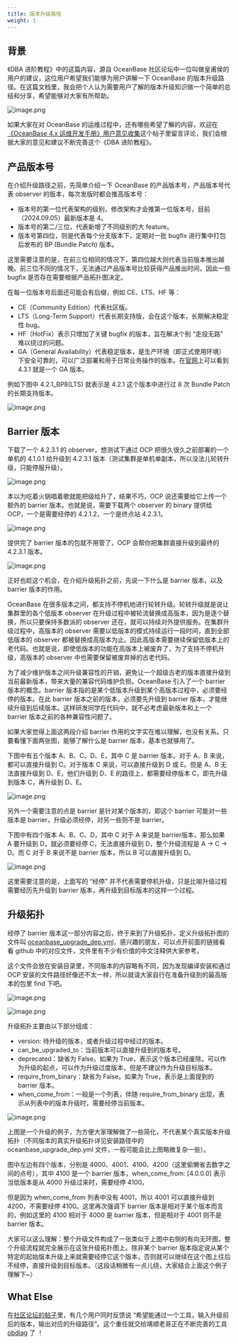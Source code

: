 ```yaml
---
title: 版本升级路径
weight: 1
---
```

## 背景
《DBA 进阶教程》中的这篇内容，源自 OceanBase 社区论坛中一位叫做皇甫侯的用户的建议，这位用户希望我们能够为用户讲解一下 OceanBase 的版本升级路径。在这篇文档里，我会把个人认为需要用户了解的版本升级知识做一个简单的总结和分享，希望能够对大家有所帮助。

![image.png](/img/user_manual/operation_and_maintenance/zh-CN/operations_and_maintenance/01_version_upgrade_path/001.png)

如果大家在对 OceanBase 的运维过程中，还有哪些希望了解的内容，欢迎在[《OceanBase 4.x 运维开发手册》用户意见收集](https://ask.oceanbase.com/t/topic/35610431)这个帖子里留言评论，我们会根据大家的意见和建议不断完善这个《DBA 进阶教程》。


## 产品版本号
在介绍升级路径之前，先简单介绍一下 OceanBase 的产品版本号，产品版本号代表 observer 的版本，每次发版时都会推高版本号：

+ 版本号的第一位代表架构的级别，修改架构才会推第一位版本号，目前（2024.09.05）最新版本是 4。
+ 版本号的第二/三位，代表新增了不同级别的大 feature。
+ 版本号第四位，则是代表每个分支版本下，定期对一批 bugfix 进行集中打包后发布的 BP (Bundle Patch) 版本。

这里需要注意的是，在前三位相同的情况下，第四位越大则代表当前版本推出越晚。前三位不同的情况下，无法通过产品版本号比较获得产品推出时间，因此一些 bugfix 是否存在需要根据产品拓扑图决定。

在每一位版本号后面还可能会有后缀，例如 CE、LTS、HF 等：

+ CE（Community Edition）代表社区版。
+ LTS（Long-Term Support）代表长期支持版，会在这个版本，长期解决稳定性 bug。
+ HF（HotFix）表示只增加了关键 bugfix 的版本，旨在解决个别 “走投无路” 难以绕过的问题。
+ GA（General Availability）代表稳定版本，是生产环境（即正式使用环境）下安全可靠的，可以广泛部署和用于日常业务操作的版本。在[官网](https://www.oceanbase.com/docs/common-oceanbase-database-cn-1000000001509391)上可以看到 4.3.1 就是一个 GA 版本。

例如下图中 4.2.1_BP8(LTS) 就表示是 4.2.1 这个版本中进行过 8 次 Bundle Patch 的长期支持版本。

![image.png](/img/user_manual/operation_and_maintenance/zh-CN/operations_and_maintenance/01_version_upgrade_path/002.png)

## Barrier 版本
下载了一个 4.2.3.1 的 observer，想测试下通过 OCP 把很久很久之前部署的一个单机的 4.1.0.1 给升级到 4.2.3.1 版本（测试集群是单机单副本，所以没法儿轮转升级，只能停服升级）。

![image.png](/img/user_manual/operation_and_maintenance/zh-CN/operations_and_maintenance/01_version_upgrade_path/003.png)

本以为吃着火锅唱着歌就能把级给升了，结果不巧，OCP 说还需要给它上传一个额外的 barrier 版本。也就是说，需要下载两个 observer 的 binary 提供给 OCP，一个是需要经停的 4.2.1.2，一个是终点站 4.2.3.1。

![image.png](/img/user_manual/operation_and_maintenance/zh-CN/operations_and_maintenance/01_version_upgrade_path/004.png)

提供完了 barrier 版本的包就不用管了，OCP 会帮你把集群直接升级到最终的 4.2.3.1 版本。

![image.png](/img/user_manual/operation_and_maintenance/zh-CN/operations_and_maintenance/01_version_upgrade_path/005.png)

正好也趁这个机会，在介绍升级拓扑之前，先说一下什么是 barrier 版本，以及 barrier 版本的作用。

OceanBase 在很多版本之间，都支持不停机地进行轮转升级。轮转升级就是说让集群里的各个低版本 observer 在升级过程中被轮流替换成高版本，因为是逐个替换，所以只要保持多数派的 observer 还在，就可以持续对外提供服务。在集群升级过程中，高版本的 observer 需要以低版本的模式持续运行一段时间，直到全部低版本的 observer 都被替换成高版本为止。因此高版本需要继续保留低版本上的老代码。也就是说，即使低版本的功能在高版本上被废弃了，为了支持不停机升级，高版本的 observer 中也需要保留被废弃掉的古老代码。

为了减少维护版本之间升级兼容性的开销，避免让一个超级古老的版本直接升级到当前最新版本，带来大量的兼容代码维护负担。OceanBase 引入了一个 barrier 版本的概念。barrier 版本指的是某个低版本升级到某个高版本过程中，必须要经停的版本。在此 barrier 版本之前的版本，必须要先升级到 barrier 版本，才能继续升级到后续版本。这样研发同学在代码中，就不必考虑最新版本和上一个 barrier 版本之前的各种兼容性问题了。

如果大家觉得上面这两段介绍 barrier 作用的文字实在难以理解，也没有关系。只要看懂下面两张图，能够了解什么是 barrier 版本，基本也就够用了。

下图中有五个版本 A、B、C、D、E，其中 C 是 barrier 版本。对于 A、B 来说，都可以直接升级到 C。对于版本 C 来说，可以直接升级到 D 或 E。但是 A、B 无法直接升级到 D、E，他们升级到 D、E 的路径上，都需要经停版本 C，即先升级到版本 C，再升级到 D、E。

![image.png](/img/user_manual/operation_and_maintenance/zh-CN/operations_and_maintenance/01_version_upgrade_path/006.png)

另外一个需要注意的点是 barrier 是针对某个版本的，即这个 barrier 可能对一些版本是 barrier，升级必须经停，对另一些则不是 barrier。

下图中有四个版本 A、B、C、D，其中 C 对于 A 来说是 barrier版本，那么如果 A 要升级到 D，就必须要经停 C，无法直接升级到 D，整个升级流程是 A -> C -> D。而 C 对于 B 来说不是 barrier 版本，所以 B 可以直接升级到 D。

![image.png](/img/user_manual/operation_and_maintenance/zh-CN/operations_and_maintenance/01_version_upgrade_path/007.png)

这里需要注意的是，上面写的 “经停” 并不代表需要停机升级，只是比喻升级过程需要经历先升级到 barrier 版本，再升级到目标版本的这样一个过程。

## 升级拓扑
经停了 barrier 版本这一部分内容之后，终于来到了升级拓扑。定义升级拓扑图的文件叫 [oceanbase_upgrade_dep.yml](https://github.com/oceanbase/oceanbase/blob/develop/tools/upgrade/oceanbase_upgrade_dep.yml)，感兴趣的朋友，可以点开前面的链接看看 github 中的对应文件，文件里有不少有价值的中文注释供大家参考。

这个文件会放在安装目录里，不同版本的内容略有不同，因为发现编译安装和通过 OCP 安装的文件路径好像还不太一样，所以就请大家自行在准备升级到的最高版本的包里 find 下吧。

![image.png](/img/user_manual/operation_and_maintenance/zh-CN/operations_and_maintenance/01_version_upgrade_path/008.png)

![image.png](/img/user_manual/operation_and_maintenance/zh-CN/operations_and_maintenance/01_version_upgrade_path/009.png)

升级拓扑主要由以下部分组成：

+ version: 待升级的版本，或者升级过程中经过的版本。
+ can_be_upgraded_to：当前版本可以直接升级到的版本号。
+ deprecated：缺省为 False。如果为 True，表示这个版本已经废除。可以作为升级的起点，可以作为升级过度版本，但是不建议作为升级目标版本。
+ require_from_binary：缺省为 False。如果为 True，表示是上面提到的 barrier 版本。
+ when_come_from：一般是一个列表，伴随 require_from_binary 出现，表示从列表中的版本升级时，需要经停当前版本。

![image.png](/img/user_manual/operation_and_maintenance/zh-CN/operations_and_maintenance/01_version_upgrade_path/010.png)

上图是一个升级的例子，为方便大家理解做了一些简化，不代表某个真实版本升级拓扑（不同版本的真实升级拓扑详见安装路径中的 oceanbase_upgrade_dep.yml 文件，一般可能会比上图略微复杂一些）。

图中左边有四个版本，分别是 4000、4001、4100、4200（这里偷懒省去数字之间的点号），其中 4100 是一个 barrier 版本，when_come_from: [4.0.0.0] 表示当低版本是从 4000 升级过来时，需要经停 4100。

但是因为 when_come_from 列表中没有 4001，所以 4001 可以直接升级到 4200，不需要经停 4100。这里再次强调下 barrier 版本是相对于某个版本而言的，例如这里的 4100 相对于 4000 是 barrier 版本，但是相对于 4001 则不是 barrier 版本。

大家可以这么理解：整个升级文件构成了一张类似于上图中右侧的有向无环图，整个升级流程就完全展示在这张升级拓扑图上。除非某个 barrier 版本指定说从某个特定的起始版本升级上来就需要经停它这个版本，否则就可以继续在这个图上往后不经停，直接升级到目标版本。（这段话稍微有一点儿绕，大家结合上面这个例子理解下~）

## What Else
在[社区论坛的帖子](https://ask.oceanbase.com/t/topic/35611595/15)里，有几个用户同时反馈说 “希望能通过一个工具，输入升级前后的版本，输出对应的升级路径”。这个重任就交给靖顺老哥正在不断完善的工具 [obdiag](https://github.com/oceanbase/obdiag/issues/428) 了 ！
